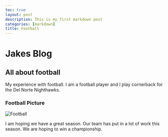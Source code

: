 ```yaml
---
toc: true 
layout: post
description: This is my first markdown post
categories: [markdown]
title: Football
---
```

# Jakes Blog
## All about football
My experience with football. I am a football player and I play cornerback for the Del Norte Nighthawks.
### Football Picture
![Football]({{site.baseurl}}/images/FootballForComputerSci.jpeg)

I am hoping we have a great season. Our team has put in a lot of work this season. We are hoping to win a championship. 